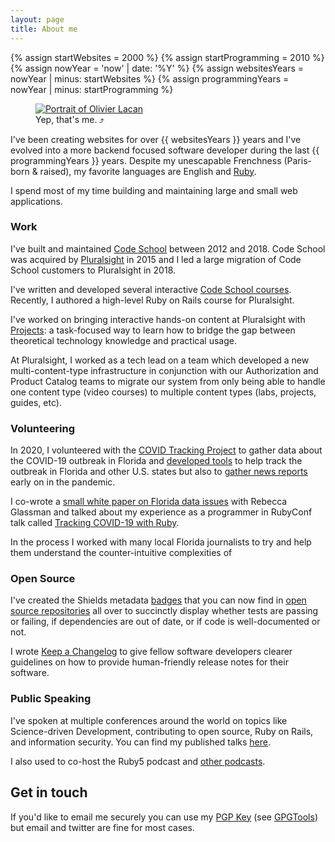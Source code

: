 ```yaml
---
layout: page
title: About me
---
```


{% assign startWebsites = 2000 %}
{% assign startProgramming = 2010 %}
{% assign nowYear = 'now' | date: '%Y' %}
{% assign websitesYears = nowYear | minus: startWebsites %}
{% assign programmingYears = nowYear | minus: startProgramming %}

<figure id="mug">
  <a href="https://en.gravatar.com/userimage/4041830/af45b0fc14ad6281b6878cb3d6ee64f6.jpeg?size=2048" title="Download a huge version of my face to see if you can figure out where I took this brazen selfie just by looking at the reflection in my eyeballs.">
    <img src ="https://en.gravatar.com/userimage/4041830/af45b0fc14ad6281b6878cb3d6ee64f6.jpg?size=300" alt="Portrait of Olivier Lacan"/>
  </a>
  <figcaption>Yep, that's me. &#10548;</figcaption>
</figure>

I've been creating websites for over {{ websitesYears }} years
and I've evolved into a more backend focused software developer during
the last {{ programmingYears }} years. Despite my unescapable
Frenchness (Paris-born & raised), my favorite languages are English and
[Ruby](http://tryruby.org).

I spend most of my time building and maintaining
large and small web applications.

### Work

I've built and maintained [Code School](https://www.codeschool.com) between 2012 and 2018.
Code School was acquired by [Pluralsight](https://pluralsight.com) in 2015 and I led a large
migration of Code School customers to Pluralsight in 2018.

I've written and developed several interactive [Code School courses](/work#code-school). Recently, I
authored a high-level Ruby on Rails course for Pluralsight.

I've worked on bringing interactive hands-on content at Pluralsight with [Projects](/work#projects):
a task-focused way to learn how to bridge the gap between theoretical technology knowledge and practical usage.

At Pluralsight, I worked as a tech lead on a team which developed a new multi-content-type
infrastructure in conjunction with our Authorization and Product Catalog teams to migrate
our system from only being able to handle one content type (video courses) to multiple content
types (labs, projects, guides, etc).

### Volunteering

In 2020, I volunteered with the [COVID Tracking Project](https://covidtracking.com/) to
gather data about the COVID-19 outbreak in Florida and [developed tools][ovid] to help
track the outbreak in Florida and other U.S. states but also to [gather news reports][paperboi]
early on in the pandemic.

I co-wrote a [small white paper on Florida data issues][c19blog] with Rebecca Glassman and
talked about my experience as a programmer in RubyConf talk called [Tracking COVID-19 with Ruby][c19talk].

In the process I worked with many local Florida journalists to try and help them understand
the counter-intuitive complexities of

[c19blog]: https://covidtracking.com/analysis-updates/florida-covid-19-data
[c19talk]: /talks/tracking-covid-19-with-ruby/
[ovid]: https://github.com/olivierlacan/ovid
[paperboi]: https://github.com/olivierlacan/paperboi

### Open Source

I've created the Shields metadata [badges](http://shields.io) that
you can now find in [open source repositories][gh-shields] all over to
succinctly display whether tests are passing or failing, if dependencies
are out of date, or if code is well-documented or not.

[gh-shields]: https://github.com/search?utf8=✓&q=https%3A%2F%2Fimg.shields.io%2F&type=Code

I wrote [Keep a Changelog](http://keepachangelog.com) to give fellow
software developers clearer guidelines on how to provide
human-friendly release notes for their software.

### Public Speaking

I've spoken at multiple conferences around the world on topics like
Science-driven Development, contributing to open source, Ruby on Rails,
and information security. You can find my published talks [here](/talks).

I also used to co-host the Ruby5 podcast and [other podcasts](/work#podcasting).

## Get in touch

If you'd like to email me securely you can use my [PGP Key][pgp] (see
[GPGTools][gpg]) but email and twitter are fine for most cases.

[gpg]: /tools/security/gpgtools
[pgp]: http://hkps.pool.sks-keyservers.net/pks/lookup?search=hi%40olivierlacan.com&fingerprint=on&op=index
